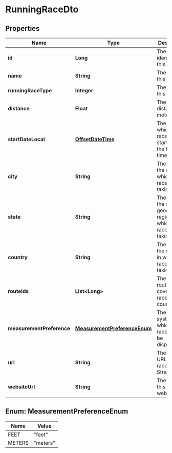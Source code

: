 

# RunningRaceDto

## Properties

Name | Type | Description | Notes
------------ | ------------- | ------------- | -------------
**id** | **Long** | The unique identifier of this race. |  [optional]
**name** | **String** | The name of this race. |  [optional]
**runningRaceType** | **Integer** | The type of this race. |  [optional]
**distance** | **Float** | The race&#39;s distance, in meters. |  [optional]
**startDateLocal** | [**OffsetDateTime**](OffsetDateTime.md) | The time at which the race begins started in the local timezone. |  [optional]
**city** | **String** | The name of the city in which the race is taking place. |  [optional]
**state** | **String** | The name of the state or geographical region in which the race is taking place. |  [optional]
**country** | **String** | The name of the country in which the race is taking place. |  [optional]
**routeIds** | **List&lt;Long&gt;** | The set of routes that cover this race&#39;s course. |  [optional]
**measurementPreference** | [**MeasurementPreferenceEnum**](#MeasurementPreferenceEnum) | The unit system in which the race should be displayed. |  [optional]
**url** | **String** | The vanity URL of this race on Strava. |  [optional]
**websiteUrl** | **String** | The URL of this race&#39;s website. |  [optional]



## Enum: MeasurementPreferenceEnum

Name | Value
---- | -----
FEET | &quot;feet&quot;
METERS | &quot;meters&quot;



